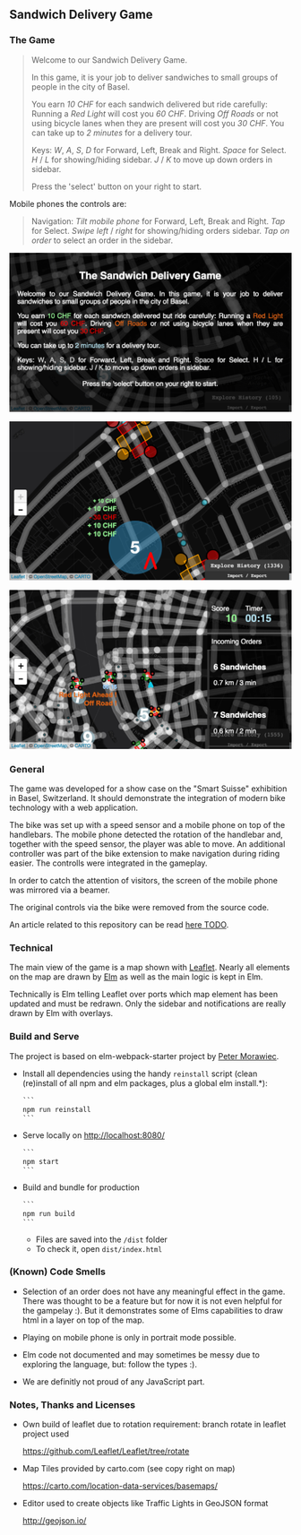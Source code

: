 

## Sandwich Delivery Game

### The Game

> Welcome to our Sandwich Delivery Game.
>
> In this game, it is your job to deliver sandwiches to small groups of people in the city of Basel.
>
> You earn *10 CHF* for each sandwich delivered but ride carefully: Running a *Red Light* will cost you *60 CHF*. Driving *Off Roads* or not using bicycle lanes when they are present will cost you *30 CHF*.
> You can take up to *2 minutes* for a delivery tour.
>
> Keys: *W*, *A*, *S*, *D* for Forward, Left, Break and Right. *Space* for Select. *H* / *L* for showing/hiding sidebar. *J* / *K* to move up down orders in sidebar.
>
> Press the 'select' button on your right to start.


Mobile phones the controls are:

> Navigation: *Tilt mobile phone* for Forward, Left, Break and Right. *Tap* for Select. *Swipe left* / *right* for showing/hiding orders sidebar. *Tap on order* to select an order in the sidebar.


![Start screen](./docs/imgs/sandwich-game-intro.png)

![In game](./docs/imgs/sandwich-game-ingame.png)

![Sidebar](./docs/imgs/sandwich-game-sidebar.png)


### General

The game was developed for a show case on the "Smart Suisse" exhibition in Basel, Switzerland. It should demonstrate the integration of modern bike technology with a web application.

The bike was set up with a speed sensor and a mobile phone on top of the handlebars. The mobile phone detected the rotation of the handlebar and, together with the speed sensor, the player was able to move.
An additional controller was part of the bike extension to make navigation during riding easier. The controlls were integrated in the gameplay.

In order to catch the attention of visitors, the screen of the mobile phone was mirrored via a beamer.

The original controls via the bike were removed from the source code.

An article related to this repository can be read [here TODO]().


### Technical

The main view of the game is a map shown with [Leaflet](http://leafletjs.com/). Nearly all elements on the map are drawn by [Elm](http://elm-lang.org/) as well as the main logic is kept in Elm.

Technically is Elm telling Leaflet over ports which map element has been updated and must be redrawn. Only the sidebar and notifications are really drawn by Elm with overlays.


### Build and Serve

The project is based on elm-webpack-starter project by [Peter Morawiec](https://github.com/elm-community/elm-webpack-starter/blob/master/package.json).

* Install all dependencies using the handy `reinstall` script (clean (re)install of all npm and elm packages, plus a global elm install.*):

      ```
      npm run reinstall
      ```

* Serve locally on [http://localhost:8080/](http://localhost:8080/)

      ```
      npm start
      ```

* Build and bundle for production

      ```
      npm run build
      ```

  * Files are saved into the `/dist` folder
  * To check it, open `dist/index.html`



### (Known) Code Smells

* Selection of an order does not have any meaningful effect in the game. There was thought to be a feature but for now it is not even helpful for the gampelay :). But it demonstrates some of Elms capabilities to draw html in a layer on top of the map.

* Playing on mobile phone is only in portrait mode possible.

* Elm code not documented and may sometimes be messy due to exploring the language, but: follow the types :).

* We are definitly not proud of any JavaScript part.


### Notes, Thanks and Licenses

- Own build of leaflet due to rotation requirement: branch rotate in leaflet project used

    https://github.com/Leaflet/Leaflet/tree/rotate


- Map Tiles provided by carto.com (see copy right on map)

    https://carto.com/location-data-services/basemaps/


- Editor used to create objects like Traffic Lights in GeoJSON format

    http://geojson.io/


